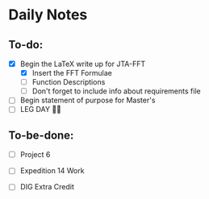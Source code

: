 # Daily Notes
## To-do:
- [x] Begin the LaTeX write up for JTA-FFT
	- [x] Insert the FFT Formulae
	- [ ] Function Descriptions
	- [ ] Don't forget to include info about requirements file
- [ ] Begin statement of purpose for Master's
- [ ] LEG DAY 🦵🐒

## To-be-done:
- [ ] Project 6
- [ ] Expedition 14 Work
- [ ] DIG Extra Credit

